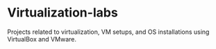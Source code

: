 # Virtualization-labs
Projects related to virtualization, VM setups, and OS installations using VirtualBox and VMware.
